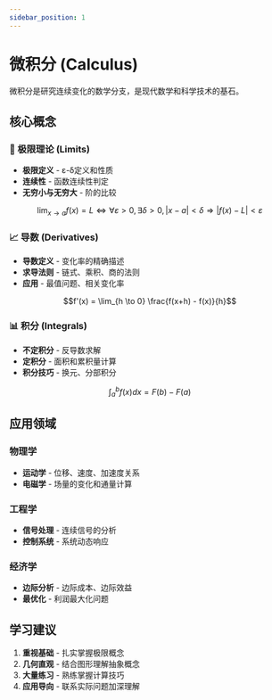 ```yaml
---
sidebar_position: 1
---
```


# 微积分 (Calculus)

微积分是研究连续变化的数学分支，是现代数学和科学技术的基石。

## 核心概念

### 🎯 极限理论 (Limits)
- **极限定义** - ε-δ定义和性质
- **连续性** - 函数连续性判定
- **无穷小与无穷大** - 阶的比较

```math
\lim_{x \to a} f(x) = L \iff \forall \varepsilon > 0, \exists \delta > 0, |x-a| < \delta \Rightarrow |f(x)-L| < \varepsilon
```

### 📈 导数 (Derivatives)
- **导数定义** - 变化率的精确描述
- **求导法则** - 链式、乘积、商的法则  
- **应用** - 最值问题、相关变化率

```math
f'(x) = \lim_{h \to 0} \frac{f(x+h) - f(x)}{h}
```

### 📊 积分 (Integrals)
- **不定积分** - 反导数求解
- **定积分** - 面积和累积量计算
- **积分技巧** - 换元、分部积分

```math
\int_a^b f(x)dx = F(b) - F(a)
```

## 应用领域

### 物理学
- **运动学** - 位移、速度、加速度关系
- **电磁学** - 场量的变化和通量计算

### 工程学  
- **信号处理** - 连续信号的分析
- **控制系统** - 系统动态响应

### 经济学
- **边际分析** - 边际成本、边际效益
- **最优化** - 利润最大化问题

## 学习建议

1. **重视基础** - 扎实掌握极限概念
2. **几何直观** - 结合图形理解抽象概念  
3. **大量练习** - 熟练掌握计算技巧
4. **应用导向** - 联系实际问题加深理解